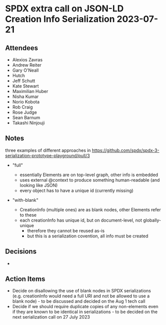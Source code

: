 # SPDX extra call on JSON-LD Creation Info Serialization 2023-07-21

## Attendees
* Alexios Zavras
* Andrew Reiter
* Gary O'Neall
* Hutch
* Jeff Schutt
* Kate Stewart
* Maximilian Huber
* Nisha Kumar
* Norio Kobota
* Rob Craig
* Rose Judge
* Sean Barnum
* Takashi Ninjouji

## Notes

three examples of different approaches
in https://github.com/spdx/spdx-3-serialization-prototype-playground/pull/3

* "full"
  - essentially Elements are on top-level graph, other info is embedded
  - uses external @context to produce something human-readable (and looking like JSON) 
  - every object has to have a unique id (currently missing)

* "with-blank"
  - CreationInfo (multiple ones) are as blank nodes, other Elements refer to these
  - each creationInfo has unique id, but on document-level, not globally-unique
    - therefore they cannot be reused as-is
    - but this is a serialization covention, all info must be created 

## Decisions
*

## Action Items
* Decide on disallowing the use of blank nodes in SPDX serializations (e.g. creationInfo would need a full URI and not be allowed to use a blank node) - to be discussed and decided on the Aug 1 tech call
* Decide if we should require duplicate copies of any non-elements even if they are known to be identical in serializations - to be decided on the next serialization call on 27 July 2023
